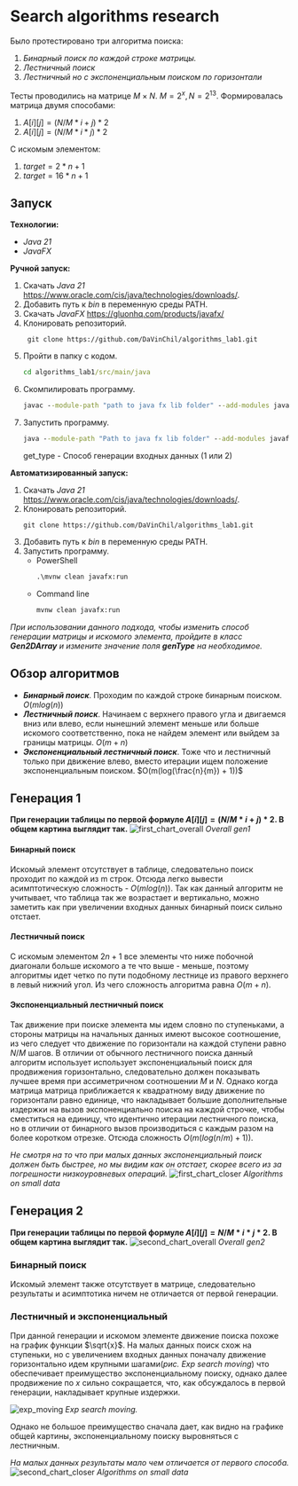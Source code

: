 # Search algorithms research
Было протестировано три алгоритма поиска:


1. *Бинарный поиск по каждой строке матрицы.*
2. *Лестничный поиск*
3. *Лестничный но с экспоненциальным поиском по горизонтали*


Тесты проводились на матрице $M{\times}N$. $M = 2^x, N = 2^{13}.$
Формировалась матрица двумя способами:
1. $A[i][j] = (N / M * i + j) * 2$
2. $A[i][j] = (N / M * i * j) * 2$


С искомым элементом:
1. $target = 2 * n + 1$
2. $target = 16 * n + 1$


## Запуск
**Технологии:**
- *Java 21*
- *JavaFX*


**Ручной запуск:**
1. Скачать *Java 21* https://www.oracle.com/cis/java/technologies/downloads/.
2. Добавить путь к *bin* в переменную среды PATH.
3. Скачать *JavaFX* https://gluonhq.com/products/javafx/
4. Клонировать репозиторий.
   ```git
    git clone https://github.com/DaVinChil/algorithms_lab1.git
    ```
5. Пройти в папку с кодом.
    ```cmd
    cd algorithms_lab1/src/main/java
    ```
6. Скомпилировать программу.
    ```cmd
    javac --module-path "path to java fx lib folder" --add-modules javafx.controls,javafx.fxml -jar ru/ns/alg_lab/*
    ```
7. Запустить программу.
    ```cmd
    java --module-path "Path to java fx lib folder" --add-modules javafx.controls,javafx.fxml ru/ns/alg_lab/Main <gen_type>
    ```
   get_type - Способ генерации входных данных (1 или 2)


**Автоматизированный запуск:**
1. Скачать *Java 21* https://www.oracle.com/cis/java/technologies/downloads/.
2. Клонировать репозиторий.
    ```git
    git clone https://github.com/DaVinChil/algorithms_lab1.git
    ```
3. Добавить путь к *bin* в переменную среды PATH.
4. Запустить программу.
   - PowerShell
        ```cmd
        .\mvnw clean javafx:run
        ```
   - Command line
        ```cmd
        mvnw clean javafx:run
        ```
*При использовании данного подхода, чтобы изменить способ генерации матрицы и искомого элемента, пройдите в класс ___Gen2DArray___ и измените значение поля ___genType___ на необходимое.*


## Обзор алгоритмов
- ***Бинарный поиск***. Проходим по каждой строке бинарным поиском. $O(mlog(n))$
- ***Лестничный поиск***. Начинаем с верхнего правого угла и двигаемся вниз или влево, если нынешний элемент меньше или больше искомого соответственно, пока не найдем элемент или выйдем за границы матрицы. $O(m+n)$
- ***Экспоненциальный лестничный поиск***. Тоже что и лестничный только при движение влево, вместо итерации ищем положение экспоненциальным поиском. $O(m(log(\frac{n}{m}) + 1))$


## Генерация 1
**При генерации таблицы по первой формуле $A[i][j] = (N/M * i + j) * 2$. В общем картина выглядит так.**
![first_chart_overall](first_approach_overall.png)
*Overall gen1*
#### Бинарный поиск
Искомый элемент отсутствует в таблице, следовательно поиск проходит по каждой из m строк. Отсюда легко вывести  асимптотическую сложность - $O(mlog(n))$. Так как данный алгоритм не учитывает, что таблица так же возрастает и вертикально, можно заметить как при увеличении входных данных бинарный поиск сильно отстает.
#### Лестничный поиск
С искомым элементом $2n+1$ все элементы что ниже побочной диагонали больше искомого а те что выше - меньше, поэтому алгоритмы идет четко по пути подобному лестнице из правого верхнего в левый нижний угол. Из чего сложность алгоритма равна $O(m+n)$.
#### Экспоненциальный лестничный поиск
Так движение при поиске элемента мы идем словно по ступеньками, а стороны матрицы на начальных данных имеют высокое соотношение, из чего следует что движение по горизонтали на каждой ступени равно $N/M$ шагов. В отличии от обычного лестничного поиска данный алгоритм использует использует экспоненциальный поиск для продвижения горизонтально, следовательно должен показывать лучшее время при ассиметричном соотношении $M$ и $N$. Однако когда матрица матрица приближается к квадратному виду движение по горизонтали равно единице, что накладывает большие дополнительные издержки на вызов экспоненциально поиска на каждой строчке, чтобы сместиться на единицу, что идентично итерации лестничного поиска, но в отличии от бинарного вызов производиться с каждым разом на более коротком отрезке. Отсюда сложность $O(m(log(n/m)+1))$.


*Не смотря на то что при малых данных экспоненциальный поиск должен быть быстрее, но мы видим как он отстает, скорее всего из за погрешности низкоуровневых операций.*
![first_chart_closer](first_approach_closer.png)
*Algorithms on small data*
## Генерация 2
**При генерации таблицы по первой формуле $A[i][j] = N/M * i * j * 2$. В общем картина выглядит так.**
![second_chart_overall](second_approach_overall.png)
*Overall gen2*
### Бинарный поиск
Искомый элемент также отсутствует в матрице, следовательно результаты и асимптотика ничем не отличается от первой генерации.
### Лестничный и экспоненциальный
При данной генерации и искомом элементе движение поиска похоже на график функции $\sqrt{x}$. На малых данных поиск схож на ступеньки, но с увеличением входных данных поначалу движение горизонтально идем крупными шагами(*рис. Exp search moving*) что обеспечивает преимущество экспоненциальному поиску, однако далее продвижение по $x$ сильно сокращается, что, как обсуждалось в первой генерации, накладывает крупные издержки.


![exp_moving](exp_search_moving.png)
*Exp search moving.*


Однако не большое преимущество сначала дает, как видно на графике общей картины, экспоненциальному поиску выровняться с лестничным.


*На малых данных результаты мало чем отличается от первого способа.*
![second_chart_closer](second_approach_closer.png)
*Algorithms on small data*
